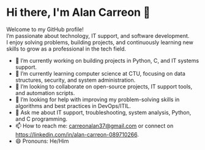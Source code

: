 # Hi there, I'm Alan Carreon 👋  

Welcome to my GitHub profile!  
I’m passionate about technology, IT support, and software development.  
I enjoy solving problems, building projects, and continuously learning new skills to grow as a professional in the tech field.  

- 🔭 I’m currently working on building projects in Python, C, and IT systems support.  
- 🌱 I’m currently learning computer science at CTU, focusing on data structures, security, and system administration.  
- 👯 I’m looking to collaborate on open-source projects, IT support tools, and automation scripts.  
- 🤔 I’m looking for help with improving my problem-solving skills in algorithms and best practices in DevOps/ITIL.  
- 💬 Ask me about IT support, troubleshooting, system analysis, Python, and C programming.  
- 📫 How to reach me: carreonalan37@gmail.com or connect on https://linkedin.com/in/alan-carreon-089710266.  
- 😄 Pronouns: He/Him  
  
<!--
**carreonalan/carreonalan** is a ✨ _special_ ✨ repository because its `README.md` (this file) appears on your GitHub profile.

Here are some ideas to get you started:

- 🔭 I’m currently working on ...
- 🌱 I’m currently learning ...
- 👯 I’m looking to collaborate on ...
- 🤔 I’m looking for help with ...
- 💬 Ask me about ...
- 📫 How to reach me: ...
- 😄 Pronouns: ...
- ⚡ Fun fact: ...
-->
